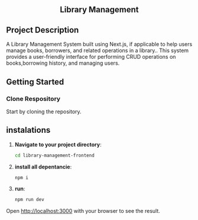 

<h2 align="center">Library Management</h2>

## Project Description

A Library Management System built using  Next.js, if applicable to help users manage books, borrowers, and related operations in a library.. This system provides a user-friendly interface for performing CRUD operations on books,borrowing history, and managing users.



## Getting Started



### Clone Respository

Start by cloning the repository.

## instalations

1. **Navigate to your project directory**:
   ```bash
   cd library-management-frontend

2. **install all depentancie**:
   ```bash
   npm i


2. **run**:
    ```bash
    npm run dev

Open [http://localhost:3000](http://localhost:3000) with your browser to see the result.









  